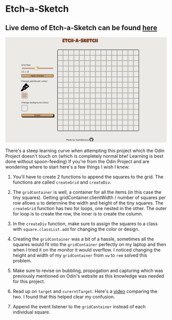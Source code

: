 # Etch-a-Sketch
## Live demo of Etch-a-Sketch can be found [here](https://sushibanana.github.io/Etch-a-Sketch/)

![Screenshot of the Etch-a-Sketch website](https://raw.githubusercontent.com/SushiBanana/Etch-a-Sketch/main/images/websiteSc.png)

There's a steep learning curve when attempting this project which the Odin Project doesn't touch on (which is completely normal btw! Learning is best done without spoon-feeding)
If you're from the Odin Project and are wondering where to start here's a few things I wish I knew:

1. You'll have to create 2 functions to append the squares to the grid. The functions are called `createGrid` and `createDiv`.

2. The `gridContainer` is well, a container for all the items (in this case the tiny squares). Getting gridContainer.clientWidth / number of squares per row allows u to determine the width and height of the tiny squares. The `createGrid` function has two for loops, one nested in the other. The outer for loop is to create the row, the inner is to create the column.

3. In the `createDiv` function, make sure to assign the squares to a class with `square.classList.add` for changing the color or design.

4. Creating the `gridContainer` was a bit of a hassle, sometimes all the squares would fit into the `gridContainer` perfectly on my laptop and then when I tried it on the monitor it would overflow. I noticed changing the height and width of my `gridContainer` from `vw` to `rem` solved this problem.

5. Make sure to revise on bubbling, propogation and capturing which was previously mentioned on Odin's website as this knowledge was needed for this project.

6. Read up on `target` and `curerntTarget`. Here's a [video](https://www.youtube.com/watch?v=SpatM1W5wRQ) comparing the two. I found that this helped clear my confusion.

7. Append the event listener to the `gridContainer` instead of each individual square.